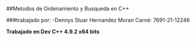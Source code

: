##Metodos de Ordenamiento y Busqueda en C++

###trabajado por:
-Dennys Stuar Hernandez Moran Carné: 7691-21-12246

**Trabajado en Dev C++ 4.9.2 x64 bits**
